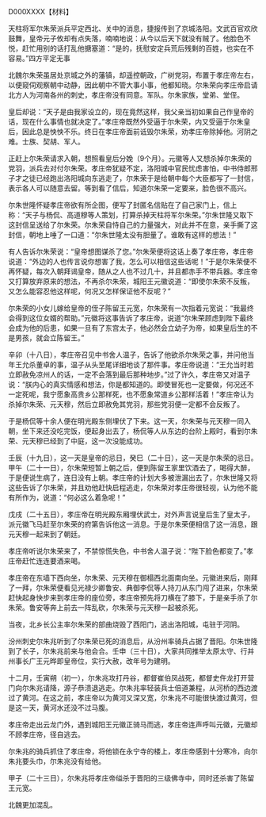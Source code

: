 D000XXXX【材料】

天柱将军尔朱荣派兵平定西北、关中的消息，捷报传到了京城洛阳。文武百官欢欣鼓舞，皇帝元子攸却有点失落，喃喃地说：从今以后天下就没有贼了。他脸色不悦，赶忙用别的话打乱他搪塞道：“是的，抚慰安定兵荒后残剩的百姓，也实在不容易。”四方平定无事



北魏尔朱荣虽居处京城之外的藩镇，却遥控朝政，广树党羽，布置于孝庄帝左右，以便窥伺观察朝中动静，因此朝中不管大事小事，他都知晓。尔朱荣向孝庄帝启请北方人为河南各州的刺史，孝庄帝没有同意。军队。尔朱家族，堂弟、堂侄。

皇后却说：“天子是由我家设立的，现在竟然这样，我父亲当初如果自己作皇帝的话，现在什么事情也就决定了。”孝庄帝既然外受逼于尔朱荣，内又受逼于尔朱皇后，因此总是怏怏不乐。终日在孝庄帝面前诋毁尔朱荣，劝孝庄帝除掉他。河阴之难。士族、契胡、军人。

正赶上尔朱荣请求入朝，想照看皇后分娩（9个月）。元徽等人又想杀掉尔朱荣的党羽，派兵去对付尔朱荣。孝庄帝犹疑不定，洛阳城中官民忧虑害怕，中书侍郎邢子才之徒已经跑出洛阳城向东逃走了，尔朱荣于是给朝中每个大臣都写了一封信，表示各人可以随意去留。等到看了信后，知道尔朱荣一定要来，脸色很不高兴。

尔朱世隆怀疑孝庄帝欲有所企图，便写了封匿名信贴在了自己家门上，信上称：“天子与杨侃、高道穆等人策划，打算杀掉天柱将军尔朱荣。”尔朱世隆又取下这封信呈送给了尔朱荣。尔朱荣自恃自己的力量强大，对此并不在意，亲手撕了这封信，朝地上唾了一口道：“尔朱世隆太没有胆量了。谁敢有这样的想法！”

有人告诉尔朱荣说：“皇帝想图谋杀了您。”尔朱荣便将这话上奏了孝庄帝，孝庄帝说道：“外边的人也传言说你想害了我，怎么可以相信这些话呢！”于是尔朱荣便不再怀疑，每次入朝拜谒皇帝，随从之人也不过几十，并且都赤手不带兵器。孝庄帝又打算放弃原来的想法，不再杀尔朱荣，城阳王元徽说道：“即使尔朱荣不反叛，又怎么能容忍他这样呢，何况又怎样保证他不反呢？”

尔朱荣的小女儿嫁给皇帝的侄子陈留王元宽，尔朱荣有一次指着元宽说：“我最终会得到这位女婿的帮助。”元徽将这事告诉了孝庄帝，说道“尔朱荣顾虑到陛下最终会成为他的后患，如果一旦有了东宫太子，他必然会立幼子为帝，如果皇后生的不是男孩，就会立陈留王。”

辛卯（十八日），孝庄帝召见中书舍人温子，告诉了他欲杀尔朱荣之事，并问他当年王允杀董卓的事，温子从头至尾详细地谈了那件事。孝庄帝说道：“王允当时若立即赦免凉州人的话，一定不会落到最后那种地步。”过了许久，孝庄帝又对温子说：“朕内心的真实情感和想法，你是都知道的。即使冒死也一定要做，何况还不一定死呢，我宁愿象高贵乡公那样死，也不愿象常道乡公那样活着！”孝庄帝认为杀掉尔朱荣、元天穆，然后立即赦免其党羽，那些党羽便一定都不会反叛了。

于是杨侃等十余人便在明光殿东侧埋伏了下来。这一天，尔朱荣与元天穆一同入朝，坐下来还没吃完饭，便起身出去了，杨侃等人从东边的台阶上殿时，看到尔朱荣、元天穆已经到了中庭，这一次没能成功。

壬辰（十九日），这一天是皇帝的忌日，癸巳（二十日），这一天是尔朱荣的忌日。甲午（二十一日），尔朱荣短暂上朝之后，便到陈留王家里饮酒去了，喝得大醉，于是便说生病了，连日没有上朝。孝庄帝的计划大多被泄漏出去了，尔朱世隆又将这些告诉了尔朱荣，并且劝他赶快启程逃走，尔朱荣对孝庄帝很轻视，认为他不能有所作为，说道：“何必这么着急呢！”

戊戌（二十五日），孝庄帝在明光殿东厢埋伏武士，对外声言说皇后生了皇太子，派元徽飞马赶至尔朱荣的府第告诉他这一消息。于是尔朱荣便相信了这一消息，跟元天穆一起来到了朝廷。

孝庄帝听说尔朱荣来了，不禁惊慌失色，中书舍人温子说：“陛下脸色都变了。”孝庄帝赶忙连连要酒来喝。

孝庄帝在东墙下西向坐，尔朱荣、元天穆在御榻西北面南向坐。元徽进来后，刚拜了一拜，尔朱荣便看见光禄少卿鲁安、典御李侃等人持刀从东门闯了进来，尔朱荣赶快起身快步来到孝庄帝的座位旁，孝庄帝预先将刀横在了膝下，于是亲手杀了尔朱荣。鲁安等奔上前去一阵乱砍，尔朱荣与元天穆一起被杀死。

当夜，北乡长公主率尔朱荣的部曲烧毁了西阳门，逃出洛阳城，屯驻于河阴。





汾州刺史尔朱兆听到了尔朱荣已死的消息后，从汾州率骑兵占据了晋阳。尔朱世隆到了长子，尔朱兆前来与他会合。壬申（三十日），大家共同推举太原太守、行并州事长广王元晔即皇帝位，实行大赦，改年号为建明。

十二月，壬寅朔（初一），尔朱兆攻打丹谷，都督崔伯凤战死，都督史仵龙打开营门向尔朱兆请降，源子恭溃退逃走。尔朱兆率轻装兵士倍道兼程，从河桥的西边渡过了黄河。在这之前，孝庄帝以为黄河又深又宽，尔朱兆不可能很快渡过黄河，但是这一天，黄河水还没不过马腹。

孝庄帝走出云龙门外，遇到城阳王元徽正骑马而逃，孝庄帝连声呼叫元徽，元徽却不顾孝庄帝，径自逃去。

尔朱兆的骑兵抓住了孝庄帝，将他锁在永宁寺的楼上，孝庄帝感到十分寒冷，向尔朱兆要头巾，尔朱兆没有给他。

甲子（二十三日），尔朱兆将孝庄帝缢杀于晋阳的三级佛寺中，同时还杀害了陈留王元宽。

北魏更加混乱。



